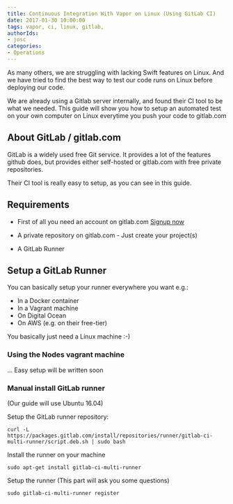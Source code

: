 ```yaml
---
title: Continuous Integration With Vapor on Linux (Using GitLab CI)
date: 2017-01-30 10:00:00
tags: vapor, ci, linux, gitlab, 
authorIds: 
- josc
categories:
- Operations
---
```


As many others, we are struggling with lacking Swift features on Linux. And we have tried to find the best way to test our code runs on Linux before deploying our code.

We are already using a Gitlab server internally, and found their CI tool to be what we needed. This guide will show you how to setup an automated test on your own computer on Linux everytime you push your code to gitlab.com

## About GitLab / gitlab.com

GitLab is a widely used free Git service. It provides a lot of the features github does, but provides either self-hosted or gitlab.com with free private repositories.

Their CI tool is really easy to setup, as you can see in this guide.

## Requirements

- First of all you need an account on gitlab.com [Signup now](https://gitlab.com/users/sign_in#register_pane)

- A private repository on gitlab.com - Just create your project(s)

- A GitLab Runner

## Setup a GitLab Runner

You can basically setup your runner everywhere you want e.g.:
* In a Docker container
* In a Vagrant machine
* On Digital Ocean
* On AWS (e.g. on their free-tier)

You basically just need a Linux machine :-)

### Using the Nodes vagrant machine

... Easy setup will be written soon

### Manual install GitLab runner

(Our guide will use Ubuntu 16.04)

Setup the GitLab runner repository:

```
curl -L https://packages.gitlab.com/install/repositories/runner/gitlab-ci-multi-runner/script.deb.sh | sudo bash
```

Install the runner on your machine

```
sudo apt-get install gitlab-ci-multi-runner
```

Setup the runner (This part will ask you some questions)

```
sudo gitlab-ci-multi-runner register
```
